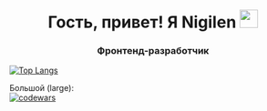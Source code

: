 <h1 align="center">Гость, привет! Я Nigilen
<img src="https://github.com/blackcater/blackcater/raw/main/images/Hi.gif" height="32"/></h1>
<h3 align="center">Фронтенд-разработчик</h3>

<!---Для подробной версии-->
[![Top Langs](https://github-readme-stats.vercel.app/api/top-langs/?username=Nigilen)](https://github.com/Nigilen/github-readme-stats)


Большой (large):  
[![codewars](https://www.codewars.com/users/Nigilen/badges/large)](https://www.codewars.com/users/Nigilen)   

